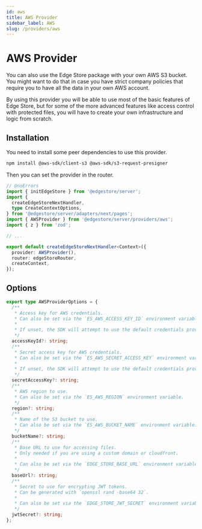 ```yaml
---
id: aws
title: AWS Provider
sidebar_label: AWS
slug: /providers/aws
---
```


# AWS Provider

You can also use the Edge Store package with your own AWS S3 bucket. You might want to do that in case you have strict company policies that require you to have all the data in your own AWS account.

By using this provider you will be able to use most of the basic features of Edge Store, but for some of the more advanced features like access control with protected files, you will have to create your own infrastructure and logic from scratch.

## Installation

You need to install some peer dependencies to use this provider.

```bash
npm install @aws-sdk/client-s3 @aws-sdk/s3-request-presigner
```

Then you can set the provider in the router.

```ts twoslash {7, 13}
// @noErrors
import { initEdgeStore } from '@edgestore/server';
import {
  createEdgeStoreNextHandler,
  type CreateContextOptions,
} from '@edgestore/server/adapters/next/pages';
import { AWSProvider } from '@edgestore/server/providers/aws';
import { z } from 'zod';

// ...

export default createEdgeStoreNextHandler<Context>({
  provider: AWSProvider(),
  router: edgeStoreRouter,
  createContext,
});
```

## Options

```ts
export type AWSProviderOptions = {
  /**
   * Access key for AWS credentials.
   * Can also be set via the `ES_AWS_ACCESS_KEY_ID` environment variable.
   *
   * If unset, the SDK will attempt to use the default credentials provider chain.
   */
  accessKeyId?: string;
  /**
   * Secret access key for AWS credentials.
   * Can also be set via the `ES_AWS_SECRET_ACCESS_KEY` environment variable.
   *
   * If unset, the SDK will attempt to use the default credentials provider chain.
   */
  secretAccessKey?: string;
  /**
   * AWS region to use.
   * Can also be set via the `ES_AWS_REGION` environment variable.
   */
  region?: string;
  /**
   * Name of the S3 bucket to use.
   * Can also be set via the `ES_AWS_BUCKET_NAME` environment variable.
   */
  bucketName?: string;
  /**
   * Base URL to use for accessing files.
   * Only needed if you are using a custom domain or cloudfront.
   *
   * Can also be set via the `EDGE_STORE_BASE_URL` environment variable.
   */
  baseUrl?: string;
  /**
   * Secret to use for encrypting JWT tokens.
   * Can be generated with `openssl rand -base64 32`.
   *
   * Can also be set via the `EDGE_STORE_JWT_SECRET` environment variable.
   */
  jwtSecret?: string;
};
```
